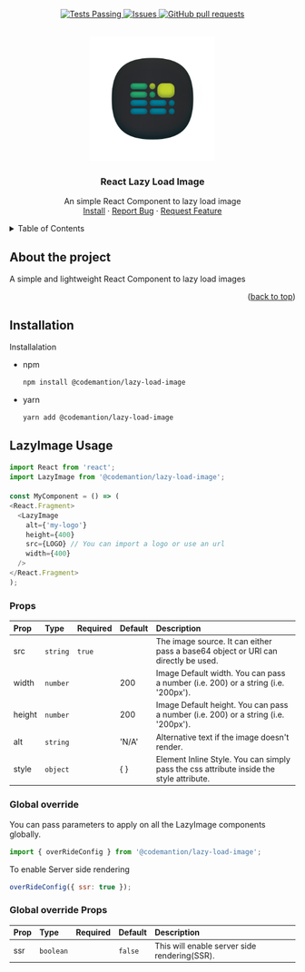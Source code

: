 <div id="top"></div>

<p align="center">
  <a href="https://github.com/codemantion/lazy-load-image/actions">
    <img alt="Tests Passing" src="https://github.com/codemantion/lazy-load-image/workflows/CI/badge.svg" />
  </a>
  <a href="https://github.com/codemantion/lazy-load-image/issues">
    <img alt="Issues" src="https://img.shields.io/github/issues/codemantion/lazy-load-image?color=0088ff" />
  </a>
  <a href="https://github.com/codemantion/lazy-load-image/pulls">
    <img alt="GitHub pull requests" src="https://img.shields.io/github/issues-pr/codemantion/lazy-load-image?color=0088ff" />
  </a>
</p>

<!-- PROJECT LOGO -->
<br />
<div align="center">
  <a href="https://github.com/codemantion/lazy-load-image">
    <img src="https://raw.githubusercontent.com/codemantion/common-assets/master/logos/png/lazy-load-image.png" alt="Logo" width="220" height="220">
  </a>

  <h3 align="center">React Lazy Load Image</h3>

  <p align="center">
    An simple React Component to lazy load image
    <br />
    <a href="#installation">Install</a>
    ·
    <a href="https://github.com/codemantion/lazy-load-image/issues">Report Bug</a>
    ·
    <a href="https://github.com/codemantion/lazy-load-image/issues">Request Feature</a>
  </p>
</div>


<!-- TABLE OF CONTENTS -->
<details>
  <summary>Table of Contents</summary>
  <ol>
    <li>
      <a href="#about-the-project">About The Project</a>
    </li>
    <li><a href="#installation">Installation</a></li>
    <li><a href="#lazyImage-usage">LazyImage Usage</a></li>
    <li><a href="#props">Props</a></li>
    <li><a href="#global-override">Global override</a></li>
  </ol>
</details>



<!-- ABOUT THE PROJECT -->
## About the project

A simple and lightweight React Component to lazy load images

<p align="right">(<a href="#top">back to top</a>)</p>



<!-- GETTING STARTED -->
## Installation

Installalation
* npm
  ```sh
  npm install @codemantion/lazy-load-image
  ```
* yarn
  ```sh
  yarn add @codemantion/lazy-load-image
  ```

<!-- GETTING STARTED -->
## LazyImage Usage

  ```javascript
import React from 'react';
import LazyImage from '@codemantion/lazy-load-image';
 
const MyComponent = () => (
  <React.Fragment>
    <LazyImage
      alt={'my-logo'}
      height={400}
      src={LOGO} // You can import a logo or use an url
      width={400} 
    />
  </React.Fragment>
);
  ```

### Props

| Prop   | Type     | Required | Default | Description                                                                             |
|:-------|:---------|:---------|:--------|:----------------------------------------------------------------------------------------|
| src    | `string` | `true`   |         | The image source. It can either pass a base64 object or URl can directly be used.       |
| width  | `number` |          | 200     | Image Default width. You can pass a number (i.e. 200) or a string (i.e. '200px').       |
| height | `number` |          | 200     | Image Default height. You can pass a number (i.e. 200) or a string (i.e. '200px').      |
| alt    | `string` |          | 'N/A'   | Alternative text if the image doesn't render.                                           |
| style  | `object` |          | { }     | Element Inline Style. You can simply pass the css attribute inside the style attribute. |

### Global override

You can pass parameters to apply on all the LazyImage components globally.

```javascript
import { overRideConfig } from '@codemantion/lazy-load-image';
```

To enable Server side rendering
```javascript
overRideConfig({ ssr: true });
```

### Global override Props

| Prop | Type      | Required | Default | Description                                  |
|:-----|:----------|:---------|:--------|:---------------------------------------------|
| ssr  | `boolean` |          | `false` | This will enable server side rendering(SSR). |
